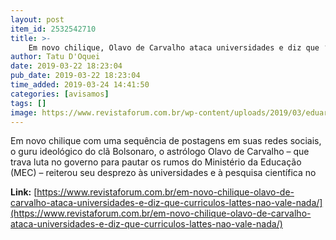 ```yaml
---
layout: post
item_id: 2532542710
title: >-
    Em novo chilique, Olavo de Carvalho ataca universidades e diz que ‘currículos lattes’ não vale nada
author: Tatu D'Oquei
date: 2019-03-22 18:23:04
pub_date: 2019-03-22 18:23:04
time_added: 2019-03-24 14:41:50
categories: [avisamos]
tags: []
image: https://www.revistaforum.com.br/wp-content/uploads/2019/03/eduardo-bolsonaro-olavo-carvalho.jpg
---
```


Em novo chilique com uma sequência de postagens em suas redes sociais, o guru ideológico do clã Bolsonaro, o astrólogo Olavo de Carvalho – que trava luta no governo para pautar os rumos do Ministério da Educação (MEC) – reiterou seu desprezo às universidades e à pesquisa científica no

**Link:** [https://www.revistaforum.com.br/em-novo-chilique-olavo-de-carvalho-ataca-universidades-e-diz-que-curriculos-lattes-nao-vale-nada/](https://www.revistaforum.com.br/em-novo-chilique-olavo-de-carvalho-ataca-universidades-e-diz-que-curriculos-lattes-nao-vale-nada/)

